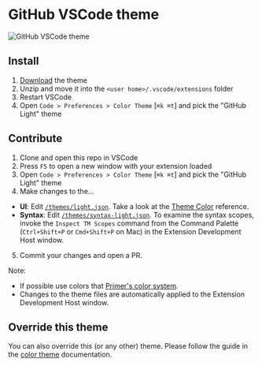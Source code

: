 # GitHub VSCode theme

![GitHub VSCode theme](https://user-images.githubusercontent.com/378023/77890406-5ee08280-72aa-11ea-9ce0-3ee7d59bbe41.png)

## Install

1. [Download](https://github.com/primer/github-vscode-theme/archive/master.zip) the theme
2. Unzip and move it into the `<user home>/.vscode/extensions` folder
3. Restart VSCode
4. Open `Code > Preferences > Color Theme` [`⌘k ⌘t`] and pick the "GitHub Light" theme

## Contribute

1. Clone and open this repo in VSCode
2. Press `F5` to open a new window with your extension loaded
3. Open `Code > Preferences > Color Theme` [`⌘k ⌘t`] and pick the "GitHub Light" theme
4. Make changes to the...
  - **UI**: Edit [`/themes/light.json`](https://github.com/primer/github-vscode-theme/blob/master/themes/light.json). Take a look at the [Theme Color](https://code.visualstudio.com/api/references/theme-color) reference.
  - **Syntax**: Edit [`/themes/syntax-light.json`](https://github.com/primer/github-vscode-theme/blob/master/themes/syntax-light.json). To examine the syntax scopes, invoke the `Inspect TM Scopes` command from the Command Palette (`Ctrl+Shift+P` or `Cmd+Shift+P` on Mac) in the Extension Development Host window.
5. Commit your changes and open a PR.

Note:

- If possible use colors that [Primer's color system](https://primer.style/css/support/color-system).
- Changes to the theme files are automatically applied to the Extension Development Host window.

## Override this theme

You can also override this (or any other) theme. Please follow the guide in the [color theme](https://code.visualstudio.com/api/extension-guides/color-theme) documentation.
